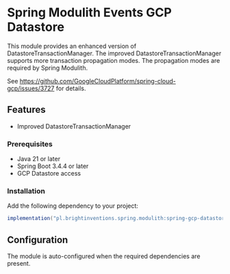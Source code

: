 # Spring Modulith Events GCP Datastore

This module provides an enhanced version of DatastoreTransactionManager. The improved DatastoreTransactionManager
supports more transaction propagation modes. The propagation modes are required by Spring Modulith.

See https://github.com/GoogleCloudPlatform/spring-cloud-gcp/issues/3727 for details.

## Features

- Improved DatastoreTransactionManager

### Prerequisites

- Java 21 or later
- Spring Boot 3.4.4 or later
- GCP Datastore access

### Installation

Add the following dependency to your project:

```gradle
implementation("pl.brightinventions.spring.modulith:spring-gcp-datastore")
```

## Configuration

The module is auto-configured when the required dependencies are present.

